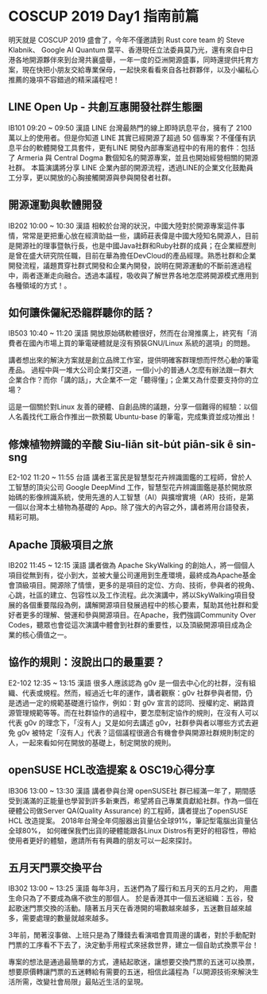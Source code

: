 # COSCUP 2019 Day1 指南前篇

明天就是 COSCUP 2019 盛會了，今年不僅邀請到 Rust core team 的 Steve Klabnik、 Google AI Quantum 葉平、香港現任立法委員莫乃光，還有來自中日港各地開源夥伴來到台灣共襄盛舉，一年一度的亞洲開源盛事，同時還提供托育方案，現在快把小朋友交給專業保母，一起快來看看來自各社群夥伴，以及小編私心推薦的幾項不容錯過的精采議程吧！


## LINE Open Up - 共創互惠開發社群生態圈
IB101 09:20 ~ 09:50 漢語
LINE 台灣最熱門的線上即時訊息平台，擁有了 2100萬以上的使用者。但是你知道 LINE 其實已經開源了超過 50 個專案？不僅僅有訊息平台的軟體開發工具套件，更有LINE 開發內部專案過程中的有用的套件：包括了 Armeria 與 Central Dogma 數個知名的開源專案，並且也開始經營相關的開源社群。
本篇演講將分享 LINE 企業內部的開源流程，透過LINE的企業文化鼓勵員工分享，更以開放的心胸接觸開源與參與開發者社群。

## 開源運動與軟體開發
IB202 10:00 ~ 10:30 漢語
相較於台灣的狀況，中國大陸對於開源專案這件事情，常常是更把重心放在經濟助益一些，講師莊表偉是中國大陸知名開源人，目前是開源社的理事暨執行長，也是中國Java社群和Ruby社群的成員；在企業經歷則是曾在盛大研究院任職，目前在華為擔任DevCloud的產品經理。熟悉社群和企業開發流程，議題貫穿社群式開發和企業內開發，說明在開源運動的不斷前進過程中，兩者逐漸走向融合。透過本議程，吸收與了解世界各地怎麼將開源模式應用到各種領域的方式！。

## 如何讓侏儸紀恐龍群聽你的話？
IB503 10:40 ~ 11:20 漢語
開放原始碼軟體很好，然而在台灣推廣上，終究有「消費者在國內市場上買的筆電硬體就是沒有預裝GNU/Linux 系統的選項」的問題。

講者想出來的解決方案就是創立品牌工作室，提供明確客群理想而怦然心動的筆電產品。 過程中與一堆大公司企業打交道，一個小小的普通人怎麼有辦法跟一群大企業合作？而你「講的話」，大企業不一定「聽得懂」；企業又為什麼要支持你的立場？

這是一個關於對Linux 友善的硬體、自創品牌的議題，分享一個難得的經驗：以個人名義找代工廠合作推出一款預載 Ubuntu-base 的筆電，完成集資並成功推出！


## 修煉植物辨識的辛酸 Siu-liān si̍t-bu̍t piān-sik ê sin-sng
E2-102 11:20 ~ 11:55 台語
講者王富民是智慧型花卉辨識圖鑑的工程師，曾於人工智慧的頂尖公司 Google DeepMind 工作，智慧型花卉辨識圖鑑是基於開放原始碼的影像辨識系統，使用先進的人工智慧（AI）與擴增實境（AR）技術，是第一個以台灣本土植物為基礎的 App。除了強大的內容之外，講者將用台語發表，精彩可期。

## Apache 頂級項目之旅
IB202 11:45 ~ 12:15 漢語
講者做為 Apache SkyWalking 的創始人，將一個個人項目從無到有，從小到大，並被大量公司運用到生產環境，最終成為Apache基金會頂級項目。開源除了情懷，更多的是項目的定位、方向、技術，參與者的視角、心跳，社區的建立、包容性以及工作流程。此次演講中，將以SkyWalking項目發展的各個重要階段為例，講解開源項目發展過程中的核心要素，幫助其他社群和愛好者更多的理解、營運和參與開源項目。在Apache，我們強調Community Over Codes，聽眾也會從這次演講中體會到社群的重要性，以及頂級開源項目成為企業的核心價值之一。

## 協作的規則：沒說出口的最重要？
E2-102 12:35 ~ 13:15 漢語
很多人應該認為 g0v 是一個去中心化的社群，沒有組織、代表或規程。然而，經過近七年的運作，講者觀察：g0v 社群參與者間，仍是透過一定的規範基礎進行協作，例如：對 g0v 宣言的認同、授權約定、網路資源管理規範等等。而在社群協作的過程中，要怎麼制定協作的規則，在沒有人可以代表 g0v 的理念下，「沒有人」又是如何去講述 g0v，社群參與者以哪些方式去避免 g0v 被特定「沒有人」代表？這個議程很適合有機會參與開源社群規則制定的人，一起來看如何在開放的基礎上，制定開放的規則。

## openSUSE HCL改造提案 & OSC19心得分享
IB306 13:00 ~ 13:30 漢語
講者參與台灣 openSUSE社 群已經滿一年了，期間感受到滿滿的正能量也學習到許多新東西，希望將自己專業貢獻給社群。作為一個在硬體公司做Server QA(Quality Assurance) 的工程師，講者提出了openSUSE HCL 改造提案。
2018年台灣全年伺服器出貨量佔全球91%，筆記型電腦出貨量佔全球80%， 如何確保我們出貨的硬體能跟各Linux Distros有更好的相容性，帶給使用者更好的體驗，邀請所有有興趣的朋友可以一起來探討。


## 五月天門票交換平台
IB302 13:00 ~ 13:25 漢語
每年3月，五迷們為了履行和五月天的五月之約， 用盡生命只為了不要成為痛不欲生的那個人。 於是香港其中一個五迷組織：五谷，發起歌迷門票交換的活動。隨著五月天在香港開的場數越來越多，五迷數目越來越多，需要處理的數量就越來越多。 

3年前，閒著沒事做、上班只是為了賺錢去看演唱會買周邊的講者，對於手動配對門票的工序看不下去了，決定動手用程式來拯救世界，建立一個自助式換票平台！

專案的想法是通過最簡單的方式，連結起歌迷，讓想要交換門票的五迷可以換票，想要原價轉讓門票的五迷轉給有需要的五迷，相信此議程為「以開源技術來解決生活所需，改變社會局限」最貼近生活的呈現。